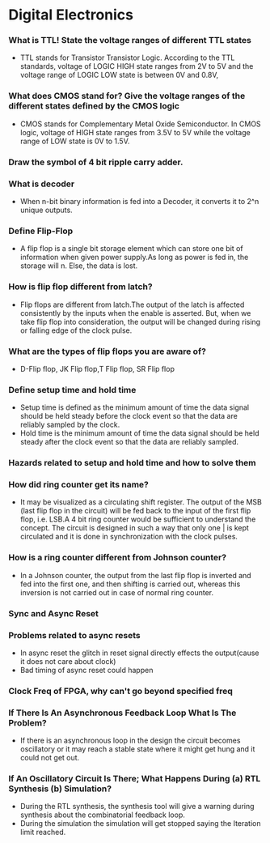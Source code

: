 # Digital Electronics

### What is TTL! State the voltage ranges of different TTL states
- TTL stands for Transistor Transistor Logic. According to the TTL standards,
  voltage of LOGIC HIGH state ranges from 2V to 5V and the voltage range of
  LOGIC LOW state is between 0V and 0.8V,

### What does CMOS stand for? Give the voltage ranges of the different states defined by the CMOS logic
- CMOS stands for Complementary Metal Oxide Semiconductor. In CMOS logic,
  voltage of HIGH state ranges from 3.5V to 5V while the voltage range of LOW
  state is 0V to 1.5V.

###  Draw the symbol of 4 bit ripple carry adder. 

### What is decoder
- When n-bit binary information is fed into a Decoder, it converts it to 2^n
  unique outputs.

### Define Flip-Flop
- A flip flop is a single bit storage element which can store one bit of
  information when given power supply.As long as power is fed in, the storage
  will n. Else, the data is lost.

### How is flip flop different from latch?
- Flip flops are different from latch.The output of the latch is affected
  consistently by the inputs when the enable is asserted. But, when we take
  flip flop into consideration, the output will be changed during rising or
  falling edge of the clock pulse.

### What are the types of flip flops you are aware of?
- D-Flip flop, JK Flip flop,T Flip flop, SR Flip flop

###  Define setup time and hold time
- Setup time is defined as the minimum amount of time the data signal should be
  held steady before the clock event so that the data are reliably sampled by
  the clock.
- Hold time is the minimum amount of time the data signal should be held steady
  after the clock event so that the data are reliably sampled.

### Hazards related to setup and hold time and how to solve them

### How did ring counter get its name?
- It may be visualized as a circulating shift register. The output of the MSB
  (last flip flop in the circuit) will be fed back to the input of the first
  flip flop, i.e. LSB.A 4 bit ring counter would be sufficient to understand
  the concept. The circuit is designed in such a way that only one | is kept
  circulated and it is done in synchronization with the clock pulses.

### How is a ring counter different from Johnson counter?
- In a Johnson counter, the output from the last flip flop is inverted and fed
  into the first one, and then shifting is carried out, whereas this inversion
  is not carried out in case of normal ring counter.

### Sync and Async Reset

### Problems related to async resets
- In async reset the glitch in reset signal directly effects the output(cause
  it does not care about clock)
- Bad timing of async reset could happen

### Clock Freq of FPGA, why can't go beyond specified freq

### If There Is An Asynchronous Feedback Loop What Is The Problem?
- If there is an asynchronous loop in the design the circuit becomes
  oscillatory or it may reach a stable state where it might get hung and it
  could not get out.

### If An Oscillatory Circuit Is There; What Happens During (a) RTL Synthesis (b) Simulation?
- During the RTL synthesis, the synthesis tool will give a warning during
  synthesis about the combinatorial feedback loop.
- During the simulation the simulation will get stopped saying the Iteration
  limit reached.
